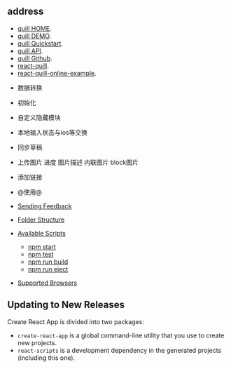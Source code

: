 ## address
* [quill HOME](https://quilljs.com/).
* [quill DEMO](https://quilljs.com/guides/cloning-medium-with-parchment/).
* [quill Quickstart](https://quilljs.com/docs/quickstart/).
* [quill API](https://quilljs.com/docs/api/).
* [quill Github](https://github.com/quilljs/quill/).
* [react-quill](https://github.com/zenoamaro/react-quill).
* [react-quill-online-example](http://zenoamaro.github.io/react-quill/).

- 数据转换
- 初始化
- 自定义隐藏模块
- 本地输入状态与ios等交换
- 同步草稿
- 上传图片 进度 图片描述 内联图片 block图片
- 添加链接
- @使用@


- [Sending Feedback](#sending-feedback)
- [Folder Structure](#folder-structure)
- [Available Scripts](#available-scripts)
  - [npm start](#npm-start)
  - [npm test](#npm-test)
  - [npm run build](#npm-run-build)
  - [npm run eject](#npm-run-eject)
- [Supported Browsers](#supported-browsers)

## Updating to New Releases

Create React App is divided into two packages:

* `create-react-app` is a global command-line utility that you use to create new projects.
* `react-scripts` is a development dependency in the generated projects (including this one).

